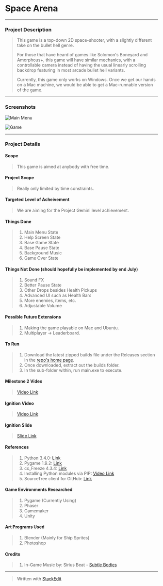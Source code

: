 
<h1> 
	Space Arena
</h1>

<hr />

<h3> 
	Project Description 
</h3>

> <p> 	This game is a top-down 2D space-shooter, with a slightly
> different take on the bullet hell genre. <p />
> 
> <p> 	For those that have heard of games like Solomon's Boneyard and
> Amorphous+, this game will have similar mechanics, with a controllable
> camera instead of having the usual  linearly scrolling backdrop
> featuring in most arcade bullet hell variants. </p>
> 
> <p> Currently, this game only works on Windows. Once we get our
> hands on a Mac machine, we would be able to get a Mac-runnable version
> of the game. </p>

<hr />

<h3>
	Screenshots
</h3>

![Main Menu](https://lh3.googleusercontent.com/-78RSBgvsRJs/VWqWapqaxlI/AAAAAAAAAXE/aBEAUfha1gw/s300/Screenshot+2015-05-31+12.55.29.png "Screenshot 2015-05-31 12.55.29.png")

![Game](https://lh3.googleusercontent.com/-vnt6QgX5iVo/VXk6cR4MEqI/AAAAAAAAAXo/WKBHPD8wUt8/s300/Screenshot+2015-06-11+15.32.33.png "In Game Screen &#40;v0.1&#41;")

<hr />

<h3>
	Project Details
</h3>

<h4>
	Scope
</h4>

> <p> This game is aimed at anybody with free time.  </p>

<h4>
	 Project Scope
</h4>

> Really only limited by time constraints.

<h4>
	Targeted Level of Acheivement
</h4>

> <p> 	We are aiming for the Project Gemini level achievement. </p>

<h4>
	Things Done
</h4>

>  1. Main Menu State
>  2. Help Screen State
>  3. Base Game State
>  4. Base Pause State
>  5. Background Music
>  6. Game Over State

<h4>
	Things Not Done (should hopefully be implemented by end July)
</h4>

>  1. Sound FX
>  2. Better Pause State
>  3. Other Drops besides Health Pickups
>  4. Advanced UI such as Health Bars
>  5. More enemies, items, etc.
>  6. Adjustable Volume

<h4>
	Possible Future Extensions
</h4>

>  1. Making the game playable on Mac and Ubuntu.
>  2. Multiplayer -> Leaderboard.

<h4>
	To Run 
</h4>

>  1. Download the latest zipped builds file under the Releases section in the [repo's home page](https://github.com/Team-Fruition/Orbital/releases).
>  2. Once downloaded, extract out the builds folder.
>  3. In the sub-folder within, run main.exe to execute.

<h4>
	Milestone 2 Video
</h4>

> [Video Link](https://www.youtube.com/watch?v=ShYHnJcImi4)

<h4>
	Ignition Video
</h4>

> [Video Link](https://www.youtube.com/watch?v=osQjStOAci0&feature=youtu.be&t=22m19s)

<h4>
	Ignition Slide
</h4>

> [Slide Link](https://drive.google.com/open?id=0B5MZ1b8oUVSrdEU0NVJzeTBETDA&authuser=0)

<h4>
	References
</h4>

>  1. Python 3.4.0: [Link](https://www.python.org/downloads/)
>  2. Pygame 1.9.2: [Link](http://www.lfd.uci.edu/~gohlke/pythonlibs/#pygame)
>  3. cx_Freeze 4.3.4: [Link](http://cx-freeze.sourceforge.net/)
>  4. Installing Python modules via PIP: [Video Link](https://www.youtube.com/watch?v=jnpC_Ib_lbc)
>  5. SourceTree client for GitHub: [Link](https://www.sourcetreeapp.com/)

<h4>
	Game Environments Researched
</h4>

>  1. Pygame (Currently Using)
>  2. Phaser
>  3. Gamemaker
>  4. Unity

<h4>
	Art Programs Used
</h4>

> 1. Blender (Mainly for Ship Sprites)
> 2. Photoshop

<h4>
	Credits
</h4>

>  1. In-Game Music by: Sirius Beat - [Subtle Bodies](http://youtu.be/1rC7pNgxkZU)

<hr />

> Written with [StackEdit](https://stackedit.io/).